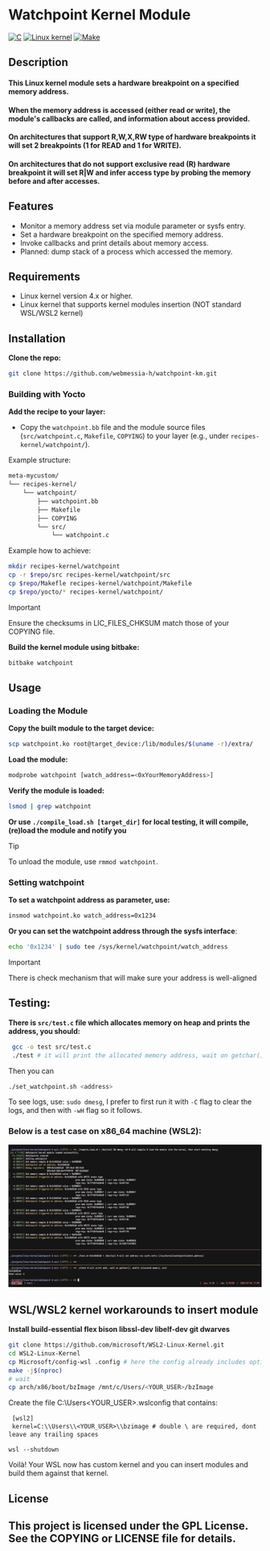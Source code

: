 # Watchpoint Kernel Module

<a href="#"><img alt="C" src = "https://img.shields.io/badge/C-black.svg?style=for-the-badge&logo=c&logoColor=white"></a>
<a href="#"><img alt="Linux kernel" src="https://img.shields.io/badge/Linux kernel-black?style=for-the-badge&logo=linux&logoColor=white"></a>
<a href="#"><img alt="Make" src="https://img.shields.io/badge/Make-black?style=for-the-badge&logo=gnu&logoColor=white"></a>

## Description

#### This Linux kernel module sets a hardware breakpoint on a specified memory address.
#### When the memory address is accessed (either read or write), the module's callbacks are called, and information about access provided.
#### On architectures that support R,W,X,RW type of hardware breakpoints it will set 2 breakpoints (1 for READ and 1 for WRITE).
#### On architectures that do not support exclusive read (R) hardware breakpoint it will set R|W and infer access type by probing the memory before and after accesses.

## Features

- Monitor a memory address set via module parameter or sysfs entry.
- Set a hardware breakpoint on the specified memory address.
- Invoke callbacks and print details about memory access.
- Planned: dump stack of a process which accessed the memory.

## Requirements

- Linux kernel version 4.x or higher.
- Linux kernel that supports kernel modules insertion (NOT standard WSL/WSL2 kernel)

## Installation
**Clone the repo:**
```sh
git clone https://github.com/webmessia-h/watchpoint-km.git
```

### Building with Yocto
**Add the recipe to your layer:**

- Copy the `watchpoint.bb` file and the module source files (`src/watchpoint.c`, `Makefile`, `COPYING`) to your layer (e.g., under `recipes-kernel/watchpoint/`).

Example structure:
```fs
meta-mycustom/
└── recipes-kernel/
    └── watchpoint/
        ├── watchpoint.bb
        ├── Makefile
        ├── COPYING
        └── src/
            └── watchpoint.c
```

Example how to achieve:
```sh
mkdir recipes-kernel/watchpoint
cp -r $repo/src recipes-kernel/watchpoint/src
cp $repo/Makefle recipes-kernel/watchpoint/Makefile
cp $repo/yocto/* recipes-kernel/watchpoint/
```

> [!IMPORTANT]
>
> Ensure the checksums in LIC_FILES_CHKSUM match those of your COPYING file.

**Build the kernel module using bitbake:**
```sh
bitbake watchpoint
```

## Usage
### Loading the Module
**Copy the built module to the target device:**
```sh
scp watchpoint.ko root@target_device:/lib/modules/$(uname -r)/extra/
```

**Load the module:**
```sh
modprobe watchpoint [watch_address=<0xYourMemoryAddress>]
```

**Verify the module is loaded:**
```sh
lsmod | grep watchpoint
```

**Or use `./compile_load.sh [target_dir]` for local testing, it will compile, (re)load the module and notify you**

> [!TIP]
> To unload the module, use `rmmod watchpoint`.

### Setting watchpoint 
**To set a watchpoint address as parameter, use:**
```sh
insmod watchpoint.ko watch_address=0x1234
```

**Or you can set the watchpoint address through the **sysfs** interface**:
```sh
echo '0x1234' | sudo tee /sys/kernel/watchpoint/watch_address
```

> [!IMPORTANT]
> There is check mechanism that will make sure your address is well-aligned

## Testing:
**There is `src/test.c` file which allocates memory on heap and prints the address, you should:**
```sh
 gcc -o test src/test.c
 ./test # it will print the allocated memory address, wait on getchar() and start modifying the memory at given address
```
Then you can
```sh
./set_watchpoint.sh <address>
```

To see logs, use: `sudo dmesg`, I prefer to first run it with `-C` flag to clear the logs,
and then with `-wH` flag so it follows.

### Below is a test case on x86_64 machine (WSL2):
![LOGS](assets/test.png)


## WSL/WSL2 kernel workarounds to insert module
**Install build-essential flex bison libssl-dev libelf-dev git dwarves**
```sh
git clone https://github.com/microsoft/WSL2-Linux-Kernel.git
cd WSL2-Linux-Kernel
cp Microsoft/config-wsl .config # here the config already includes options required to insert modules
make -j$(nproc)
# wait
cp arch/x86/boot/bzImage /mnt/c/Users/<YOUR_USER>/bzImage
```

Create the file C:\Users\<YOUR_USER>\.wslconfig that contains:
```
 [wsl2]
 kernel=C:\\Users\\<YOUR_USER>\\bzimage # double \ are required, dont leave any trailing spaces
```

```pwsh
wsl --shutdown
```
 Voilà! Your WSL now has custom kernel and you can insert modules and build them against that kernel.


## License

## This project is licensed under the GPL License. See the COPYING or LICENSE file for details.
